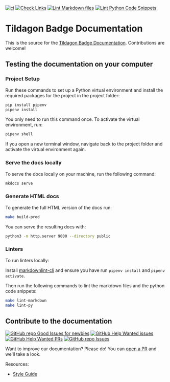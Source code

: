 [![ci](https://github.com/emfcamp/badge-2024-documentation/actions/workflows/ci.yml/badge.svg)](https://github.com/emfcamp/badge-2024-documentation/actions/workflows/ci.yml)
[![Check Links](https://github.com/emfcamp/badge-2024-documentation/actions/workflows/check_links.yml/badge.svg)](https://github.com/emfcamp/badge-2024-documentation/actions/workflows/check_links.yml)
[![Lint Markdown files](https://github.com/emfcamp/badge-2024-documentation/actions/workflows/markdown-lint.yml/badge.svg)](https://github.com/emfcamp/badge-2024-documentation/actions/workflows/markdown-lint.yml)
[![Lint Python Code Snippets](https://github.com/emfcamp/badge-2024-documentation/actions/workflows/python-lint.yml/badge.svg)](https://github.com/emfcamp/badge-2024-documentation/actions/workflows/python-lint.yml)

# Tildagon Badge Documentation

This is the source for the [Tildagon Badge Documentation](https://tildagon.badge.emfcamp.org/).
Contributions are welcome!

## Testing the documentation on your computer

### Project Setup

Run these commands to set up a Python virtual environment and install the required packages for the project in the project folder:

```sh
pip install pipenv
pipenv install
```

You only need to run this command once.
To activate the virtual environment, run:

```sh
pipenv shell
```

If you open a new terminal window, navigate back to the project folder and activate the virtual environment again.

### Serve the docs locally

To serve the docs locally on your machine, run the following command:

```sh
mkdocs serve
```

### Generate HTML docs

To generate the full HTML version of the docs run:

```sh
make build-prod
```

You can serve the resulting docs with:

```sh
python3 -m http.server 9000 --directory public
```

### Linters

To run linters locally:

Install [markdownlint-cli](https://github.com/igorshubovych/markdownlint-cli) and ensure you have run `pipenv install` and `pipenv activate`.

Then run the following commands to lint the markdown files and the python code snippets:

```sh
make lint-markdown
make lint-py
```

## Contribute to the documentation

[![GitHub repo Good Issues for newbies](https://img.shields.io/github/issues/emfcamp/badge-2024-documentation/good%20first%20issue?style=flat&logo=github&logoColor=green&label=Good%20First%20issues)](https://github.com/emfcamp/badge-2024-documentation/issues?q=is%3Aopen+is%3Aissue+label%3A%22good+first+issue%22) [![GitHub Help Wanted issues](https://img.shields.io/github/issues/emfcamp/badge-2024-documentation/help%20wanted?style=flat&logo=github&logoColor=b545d1&label=%22Help%20Wanted%22%20issues)](https://github.com/emfcamp/badge-2024-documentation/issues?q=is%3Aopen+is%3Aissue+label%3A%22help+wanted%22) [![GitHub Help Wanted PRs](https://img.shields.io/github/issues-pr/emfcamp/badge-2024-documentation/help%20wanted?style=flat&logo=github&logoColor=b545d1&label=%22Help%20Wanted%22%20PRs)](https://github.com/emfcamp/badge-2024-documentation/pulls?q=is%3Aopen+is%3Aissue+label%3A%22help+wanted%22) [![GitHub repo Issues](https://img.shields.io/github/issues/emfcamp/badge-2024-documentation?style=flat&logo=github&logoColor=red&label=Issues)](https://github.com/emfcamp/badge-2024-documentation/issues?q=is%3Aopen)

Want to improve our documentation? Please do! You can [open a PR](https://docs.github.com/en/desktop/working-with-your-remote-repository-on-github-or-github-enterprise/creating-an-issue-or-pull-request-from-github-desktop) and we'll take a look.

Resources:

- [Style Guide](https://www.emfcamp.org/about/branding)

